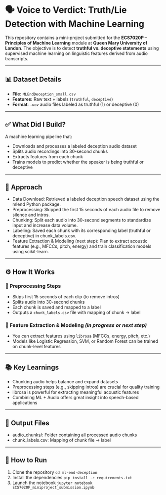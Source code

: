 # 🗣️ Voice to Verdict: Truth/Lie Detection with Machine Learning

This repository contains a mini-project submitted for the **ECS7020P – Principles of Machine Learning** module at **Queen Mary University of London**. The objective is to detect **truthful vs. deceptive statements** using supervised machine learning on linguistic features derived from audio transcripts.

---
## 📊 Dataset Details

- **File:** `MLEndDeception_small.csv`
- **Features:** Raw text + labels (`truthful`, `deceptive`)
- **Format**: `.wav` audio files labeled as truthful (1) or deceptive (0)
---

## ✅ What Did I Build?

A machine learning pipeline that:
- Downloads and processes a labeled deception audio dataset
- Splits audio recordings into 30-second chunks
- Extracts features from each chunk
- Trains models to predict whether the speaker is being truthful or deceptive


---
## 🧠 Approach
- Data Download: Retrieved a labeled deception speech dataset using the mlend Python package.
- Preprocessing: Skipped the first 15 seconds of each audio file to remove silence and intros.
- Chunking: Split each audio into 30-second segments to standardize input and increase data volume.
- Labeling: Saved each chunk with its corresponding label (truthful or deceptive) in chunk_labels.csv.
- Feature Extraction & Modeling (next step): Plan to extract acoustic features (e.g., MFCCs, pitch, energy) and train classification models using scikit-learn.

---
## ⚙️ How It Works

### 🔁 Preprocessing Steps
- Skips first 15 seconds of each clip (to remove intros)
- Splits audio into 30-second chunks
- Each chunk is saved and mapped to a label
- Outputs a `chunk_labels.csv` file with mapping of chunk → label

### 🔧 Feature Extraction & Modeling *(in progress or next step)*
- You can extract features using `librosa` (MFCCs, energy, pitch, etc.)
- Models like Logistic Regression, SVM, or Random Forest can be trained on chunk-level features

--- 
## 📚 Key Learnings

- Chunking audio helps balance and expand datasets
- Preprocessing steps (e.g., skipping intros) are crucial for quality training
- librosa is powerful for extracting meaningful acoustic features
- Combining ML + Audio offers great insight into speech-based applications
 ---
## 📁 Output Files
- audio_chunks/: Folder containing all processed audio chunks
- chunk_labels.csv: Mapping of chunk file → label
---

## 🚀 How to Run

1. Clone the repository  ```cd ml-end-deception```
2. Install the dependencies
```pip install -r requirements.txt```
3. Launch the notebook
```jupyter notebook ECS7020P_miniproject_submission.ipynb```
